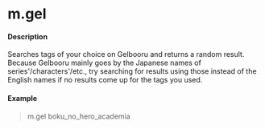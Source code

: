 # m.gel

#### Description

Searches tags of your choice on Gelbooru and returns a random result. Because Gelbooru mainly goes by the Japanese names of series'/characters'/etc., try searching for results using those instead of the English names if no results come up for the tags you used.

#### Example

> m.gel boku_no_hero_academia
